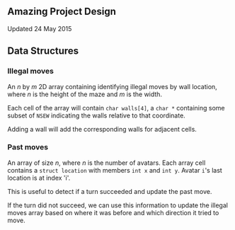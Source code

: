## Amazing Project Design
Updated 24 May 2015

## Data Structures

### Illegal moves

An *n* by *m* 2D array containing identifying illegal moves by wall location,
where *n* is the height of the maze and *m* is the width.

Each cell of the array will contain `char walls[4]`, a `char *` containing
some subset of `NSEW` indicating the walls relative to that coordinate.

Adding a wall will add the corresponding walls for adjacent cells.

### Past moves

An array of size *n*, where *n* is the number of avatars. Each array cell
contains a `struct location` with members `int x` and `int y`. Avatar `i`'s
last location is at index 'i'.

This is useful to detect if a turn succeeded and update the past move.

If the turn did not succeed, we can use this information to update the illegal
moves array based on where it was before and which direction it tried to move.

